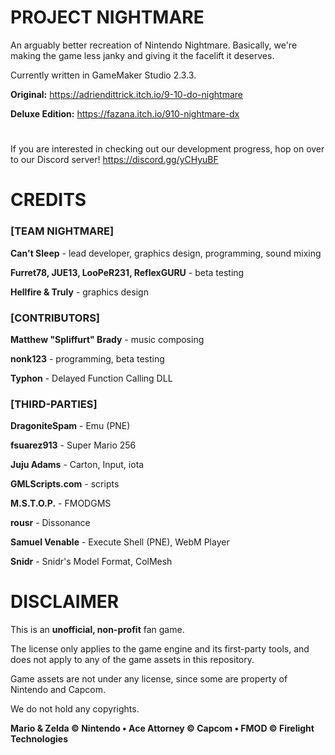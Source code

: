 # PROJECT NIGHTMARE
An arguably better recreation of Nintendo Nightmare.
Basically, we're making the game less janky and giving it the facelift it
deserves.

Currently written in GameMaker Studio 2.3.3.

**Original:** https://adriendittrick.itch.io/9-10-do-nightmare

**Deluxe Edition:** https://fazana.itch.io/910-nightmare-dx
# 
If you are interested in checking out our development progress, hop on over to
our Discord server! https://discord.gg/yCHyuBF

# CREDITS
### [TEAM NIGHTMARE]

**Can't Sleep** - lead developer, graphics design, programming, sound mixing

**Furret78, JUE13, LooPeR231, ReflexGURU** - beta testing

**Hellfire & Truly** - graphics design

### [CONTRIBUTORS]

**Matthew "Spliffurt" Brady** - music composing

**nonk123** - programming, beta testing

**Typhon** - Delayed Function Calling DLL

### [THIRD-PARTIES]

**DragoniteSpam** - Emu (PNE)

**fsuarez913** - Super Mario 256

**Juju Adams** - Carton, Input, iota

**GMLScripts.com** - scripts

**M.S.T.O.P.** - FMODGMS

**rousr** - Dissonance

**Samuel Venable** - Execute Shell (PNE), WebM Player

**Snidr** - Snidr's Model Format, ColMesh


# DISCLAIMER
This is an **unofficial, non-profit** fan game.

The license only applies to the game engine and its first-party tools, and does
not apply to any of the game assets in this repository.

Game assets are not under any license, since some are property of Nintendo and
Capcom.

We do not hold any copyrights.

**Mario & Zelda © Nintendo • Ace Attorney © Capcom • FMOD © Firelight Technologies**
